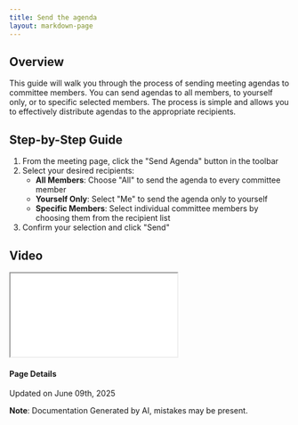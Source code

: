 ```yaml
---
title: Send the agenda
layout: markdown-page
---
```

## Overview

This guide will walk you through the process of sending meeting agendas to committee members. You can send agendas to all members, to yourself only, or to specific selected members. The process is simple and allows you to effectively distribute agendas to the appropriate recipients.

## Step-by-Step Guide

1. From the meeting page, click the "Send Agenda" button in the toolbar
2. Select your desired recipients:
   - **All Members**: Choose "All" to send the agenda to every committee member
   - **Yourself Only**: Select "Me" to send the agenda only to yourself
   - **Specific Members**: Select individual committee members by choosing them from the recipient list
3. Confirm your selection and click "Send"
## Video 
<div class="container my-5">
	<div class="embed-responsive embed-responsive-16by9">
		<iframe class="embed-responsive-item" src="..\media\meetings\send_the_agenda_to\Send_the_agenda_to_all_committee_members.webm" allowfullscreen></iframe>
	</div>
</div>

#### Page Details
Updated on June 09th, 2025

**Note**: Documentation Generated by AI, mistakes may be present.